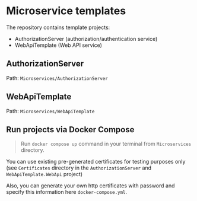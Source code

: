# Microservice templates

The repository contains template projects:
- AuthorizationServer (authorization/authentication service)
- WebApiTemplate (Web API service)


## AuthorizationServer

Path: `Microservices/AuthorizationServer`


## WebApiTemplate

Path: `Microservices/WebApiTemplate`


## Run projects via Docker Compose

>Run `docker compose up` command in your terminal from `Microservices` directory.

You can use existing pre-generated certificates for testing purposes only (see `Certificates` directory in the `AuthorizationServer` and `WebApiTemplate.WebApi` project)

Also, you can generate your own http certificates with password and specify this information here `docker-compose.yml`.


